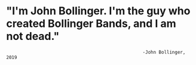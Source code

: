 # "I'm John Bollinger. I'm the guy who created Bollinger Bands, and I am not dead." 

                                                       -John Bollinger, 2019
